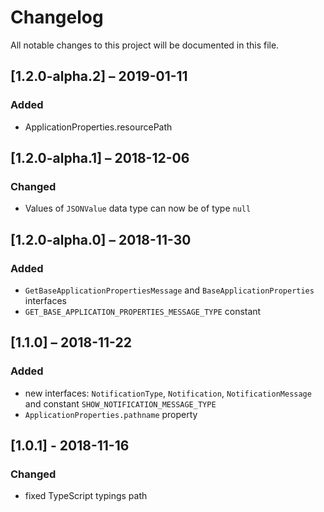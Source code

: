 # Changelog
All notable changes to this project will be documented in this file.

## [1.2.0-alpha.2] – 2019-01-11
### Added
- ApplicationProperties.resourcePath

## [1.2.0-alpha.1] – 2018-12-06
### Changed
- Values of `JSONValue` data type can now be of type `null`

## [1.2.0-alpha.0] – 2018-11-30
### Added
- `GetBaseApplicationPropertiesMessage` and `BaseApplicationProperties` interfaces
- `GET_BASE_APPLICATION_PROPERTIES_MESSAGE_TYPE` constant

## [1.1.0] – 2018-11-22
### Added
- new interfaces: `NotificationType`, `Notification`, `NotificationMessage` and constant
  `SHOW_NOTIFICATION_MESSAGE_TYPE`
- `ApplicationProperties.pathname` property  

## [1.0.1] -  2018-11-16
### Changed
- fixed TypeScript typings path
